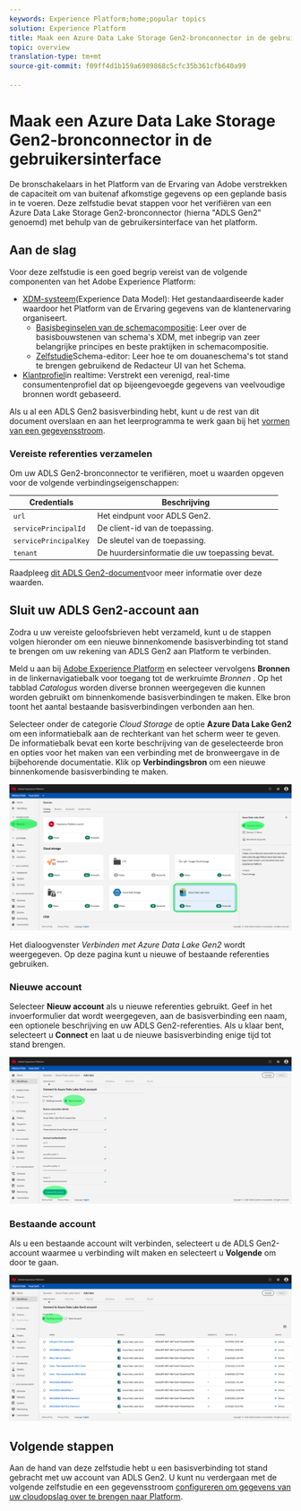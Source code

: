 ```yaml
---
keywords: Experience Platform;home;popular topics
solution: Experience Platform
title: Maak een Azure Data Lake Storage Gen2-bronconnector in de gebruikersinterface
topic: overview
translation-type: tm+mt
source-git-commit: f09ff4d1b159a6989868c5cfc35b361cfb640a99

---
```



# Maak een Azure Data Lake Storage Gen2-bronconnector in de gebruikersinterface

De bronschakelaars in het Platform van de Ervaring van Adobe verstrekken de capaciteit om van buitenaf afkomstige gegevens op een geplande basis in te voeren. Deze zelfstudie bevat stappen voor het verifiëren van een Azure Data Lake Storage Gen2-bronconnector (hierna &quot;ADLS Gen2&quot; genoemd) met behulp van de gebruikersinterface van het platform.

## Aan de slag

Voor deze zelfstudie is een goed begrip vereist van de volgende componenten van het Adobe Experience Platform:

- [XDM-systeem](../../../../../xdm/home.md)(Experience Data Model): Het gestandaardiseerde kader waardoor het Platform van de Ervaring gegevens van de klantenervaring organiseert.
   - [Basisbeginselen van de schemacompositie](../../../../../xdm/schema/composition.md): Leer over de basisbouwstenen van schema&#39;s XDM, met inbegrip van zeer belangrijke principes en beste praktijken in schemacompositie.
   - [Zelfstudie](../../../../../xdm/tutorials/create-schema-ui.md)Schema-editor: Leer hoe te om douaneschema&#39;s tot stand te brengen gebruikend de Redacteur UI van het Schema.
- [Klantprofiel](../../../../../profile/home.md)in realtime: Verstrekt een verenigd, real-time consumentenprofiel dat op bijeengevoegde gegevens van veelvoudige bronnen wordt gebaseerd.

Als u al een ADLS Gen2 basisverbinding hebt, kunt u de rest van dit document overslaan en aan het leerprogramma te werk gaan bij het [vormen van een gegevensstroom](../../dataflow/cloud-storage.md).

### Vereiste referenties verzamelen

Om uw ADLS Gen2-bronconnector te verifiëren, moet u waarden opgeven voor de volgende verbindingseigenschappen:

| Credentials | Beschrijving |
| ---------- | ----------- |
| `url` | Het eindpunt voor ADLS Gen2. |
| `servicePrincipalId` | De client-id van de toepassing. |
| `servicePrincipalKey` | De sleutel van de toepassing. |
| `tenant` | De huurdersinformatie die uw toepassing bevat. |

Raadpleeg [dit ADLS Gen2-document](https://docs.microsoft.com/en-us/azure/data-factory/connector-azure-data-lake-storage)voor meer informatie over deze waarden.

## Sluit uw ADLS Gen2-account aan

Zodra u uw vereiste geloofsbrieven hebt verzameld, kunt u de stappen volgen hieronder om een nieuwe binnenkomende basisverbinding tot stand te brengen om uw rekening van ADLS Gen2 aan Platform te verbinden.

Meld u aan bij <a href="https://platform.adobe.com" target="_blank">Adobe Experience Platform</a> en selecteer vervolgens **Bronnen** in de linkernavigatiebalk voor toegang tot de werkruimte *Bronnen* . Op het tabblad *Catalogus* worden diverse bronnen weergegeven die kunnen worden gebruikt om binnenkomende basisverbindingen te maken. Elke bron toont het aantal bestaande basisverbindingen verbonden aan hen.

Selecteer onder de categorie *Cloud Storage* de optie **Azure Data Lake Gen2** om een informatiebalk aan de rechterkant van het scherm weer te geven. De informatiebalk bevat een korte beschrijving van de geselecteerde bron en opties voor het maken van een verbinding met de bronweergave in de bijbehorende documentatie. Klik op **Verbindingsbron** om een nieuwe binnenkomende basisverbinding te maken.

![](../../../../images/tutorials/create/adls-gen2/catalog.png)

Het dialoogvenster *Verbinden met Azure Data Lake Gen2* wordt weergegeven. Op deze pagina kunt u nieuwe of bestaande referenties gebruiken.

### Nieuwe account

Selecteer **Nieuw account** als u nieuwe referenties gebruikt. Geef in het invoerformulier dat wordt weergegeven, aan de basisverbinding een naam, een optionele beschrijving en uw ADLS Gen2-referenties. Als u klaar bent, selecteert u **Connect** en laat u de nieuwe basisverbinding enige tijd tot stand brengen.

![](../../../../images/tutorials/create/adls-gen2/connect.png)

### Bestaande account

Als u een bestaande account wilt verbinden, selecteert u de ADLS Gen2-account waarmee u verbinding wilt maken en selecteert u **Volgende** om door te gaan.

![](../../../../images/tutorials/create/adls-gen2/existing.png)

## Volgende stappen

Aan de hand van deze zelfstudie hebt u een basisverbinding tot stand gebracht met uw account van ADLS Gen2. U kunt nu verdergaan met de volgende zelfstudie en een gegevensstroom [configureren om gegevens van uw cloudopslag over te brengen naar Platform](../../dataflow/cloud-storage.md).